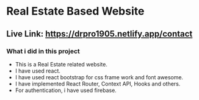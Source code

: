 # Real Estate Based Website

## Live Link: https://drpro1905.netlify.app/contact

### What i did in this project

- This is a Real Estate related website.
- I have used react.
- I have used react bootstrap for css frame work and font awesome.
- I have implemented React Router, Context API, Hooks and others.
- For authentication, i have used firebase.
